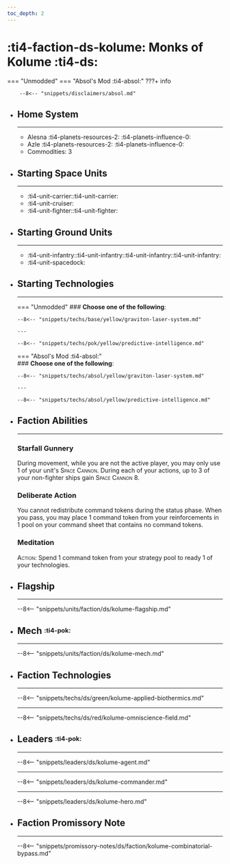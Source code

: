 ```yaml
---
toc_depth: 2
---
```


# :ti4-faction-ds-kolume: Monks of Kolume :ti4-ds:
=== "Unmodded"
=== "Absol's Mod :ti4-absol:" 
    ???+ info

        --8<-- "snippets/disclaimers/absol.md"

<div class="grid cards" markdown>

-   ## __Home System__

    ---

    * Alesna :ti4-planets-resources-2: :ti4-planets-influence-0:
    * Azle :ti4-planets-resources-2: :ti4-planets-influence-0:
    * Commodities: 3

</div>

<div class="grid cards" markdown>

-   ## __Starting Space Units__

    ---

    * :ti4-unit-carrier::ti4-unit-carrier:
    * :ti4-unit-cruiser:
    * :ti4-unit-fighter::ti4-unit-fighter:

-   ## __Starting Ground Units__

    ---

    * :ti4-unit-infantry::ti4-unit-infantry::ti4-unit-infantry::ti4-unit-infantry:
    * :ti4-unit-spacedock:

-   ## __Starting Technologies__

    ---
    === "Unmodded"
        ### **Choose one of the following**:

        --8<-- "snippets/techs/base/yellow/graviton-laser-system.md"

        ---

        --8<-- "snippets/techs/pok/yellow/predictive-intelligence.md"

    === "Absol's Mod :ti4-absol:"  
        ### **Choose one of the following**:
        
        --8<-- "snippets/techs/absol/yellow/graviton-laser-system.md"

        ---

        --8<-- "snippets/techs/absol/yellow/predictive-intelligence.md"

-   ## __Faction Abilities__

    ---
    ### **Starfall Gunnery**
    
    During movement, while you are not the active player, you may only use 1 of your unit's <span style="font-variant:small-caps;">Space Cannon</span>. 
    During each of your actions, up to 3 of your non-fighter ships gain <span style="font-variant:small-caps;">Space Cannon 8</span>.

    ### **Deliberate Action**
    
    You cannot redistribute command tokens during the status phase. 
    When you pass, you may place 1 command token from your reinforcements in 1 pool on your command sheet that contains no command tokens.

    ### **Meditation**
    
    <span style="font-variant:small-caps;">Action</span>: Spend 1 command token from your strategy pool to ready 1 of your technologies.

-   ## __Flagship__

    ---
    --8<-- "snippets/units/faction/ds/kolume-flagship.md"

-   ## __Mech__ <sup><sub>:ti4-pok:</sub></sup>

    ---
    --8<-- "snippets/units/faction/ds/kolume-mech.md"

</div>

<div class="grid cards" markdown>

-   ## __Faction Technologies__

    ---

    --8<-- "snippets/techs/ds/green/kolume-applied-biothermics.md"

    ---

    --8<-- "snippets/techs/ds/red/kolume-omniscience-field.md"

-   ## __Leaders__ <sup><sub>:ti4-pok:</sub></sup>

    ---
    
    --8<-- "snippets/leaders/ds/kolume-agent.md"

    ---

    --8<-- "snippets/leaders/ds/kolume-commander.md"

    ---

    --8<-- "snippets/leaders/ds/kolume-hero.md"

-   ## __Faction Promissory Note__

    ---
    --8<-- "snippets/promissory-notes/ds/faction/kolume-combinatorial-bypass.md"

</div>
